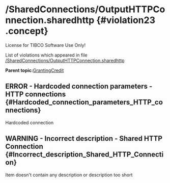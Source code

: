 # /SharedConnections/OutputHTTPConnection.sharedhttp {#violation23 .concept}

License for TIBCO Software Use Only!

List of violations which appeared in file [/SharedConnections/OutputHTTPConnection.sharedhttp](../../../projects/GrantingCredit/SharedConnections/OutputHTTPConnection.sharedhttp.md)

**Parent topic:**[GrantingCredit](../../../qa/projects/GrantingCredit.md)

## ERROR - Hardcoded connection parameters - HTTP connections {#Hardcoded_connection_parameters_HTTP_connections}

Hardcoded connection

## WARNING - Incorrect description - Shared HTTP Connection {#Incorrect_description_Shared_HTTP_Connection}

Item doesn't contain any description or description too short

